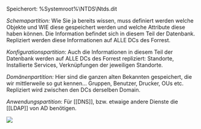 Speicherort: %Systemroot%\NTDS\Ntds.dit

_Schemapartition:_ Wie Sie ja bereits wissen, muss definiert werden welche Objekte und WIE diese gespeichert werden und welche Attribute diese haben können. Die Information befindet sich in diesem Teil der Datenbank. Repliziert werden diese Informationen auf ALLE DCs des Forrest.

_Konfigurationspartition_: Auch die Informationen in diesem Teil der Datenbank werden auf ALLE DCs des Forrest repliziert: Standorte, Installierte Services, Verknüpfungen der jeweiligen Standorte.

_Domänenpartition:_ Hier sind die ganzen alten Bekannten gespeichert, die wir mittlerweile so gut kennen… Gruppen, Benutzer, Drucker, OUs etc. Repliziert wird zwischen den DCs derselben Domain.

_Anwendungspartition_: Für [[DNS]], bzw. etwaige andere Dienste die [[LDAP]] von AD benötigen.

![](https://www2.lumos-it.info/wp-content/uploads/2023/06/Bildschirmfoto-2023-06-09-um-11.26.19.png)